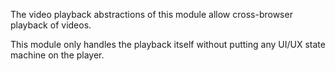 The video playback abstractions of this module allow cross-browser playback of videos.

This module only handles the playback itself without putting any UI/UX state machine on the player.
